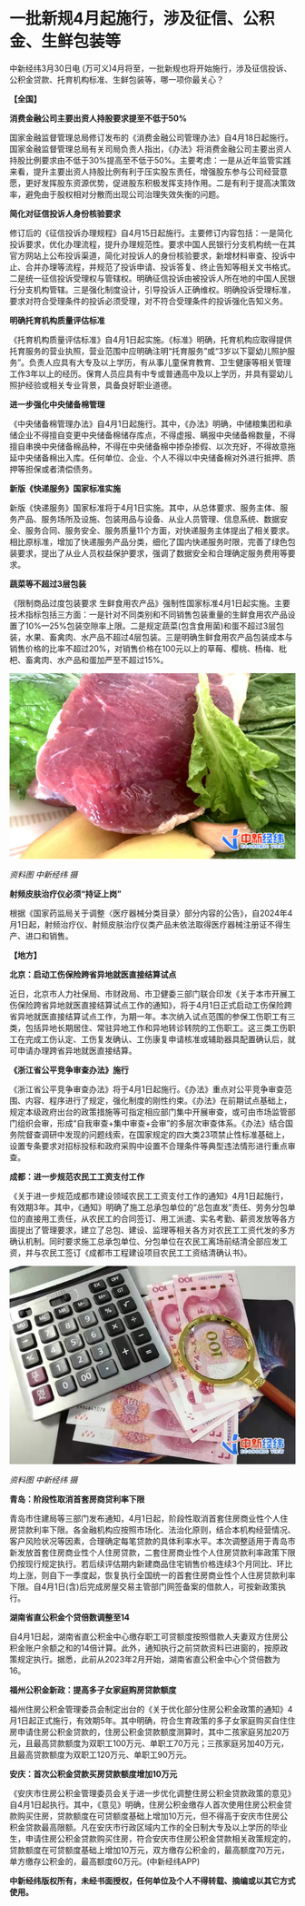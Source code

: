 # 一批新规4月起施行，涉及征信、公积金、生鲜包装等

中新经纬3月30日电 (万可义)4月将至，一批新规也将开始施行，涉及征信投诉、公积金贷款、托育机构标准、生鲜包装等，哪一项你最关心？

**【全国】**

**消费金融公司主要出资人持股要求提至不低于50%**

国家金融监督管理总局修订发布的《消费金融公司管理办法》自4月18日起施行。国家金融监督管理总局有关司局负责人指出，《办法》将消费金融公司主要出资人持股比例要求由不低于30%提高至不低于50%。主要考虑：一是从近年监管实践来看，提升主要出资人持股比例有利于压实股东责任，增强股东参与公司经营意愿，更好发挥股东资源优势，促进股东积极发挥支持作用。二是有利于提高决策效率，避免由于股权相对分散而出现公司治理失效失衡的问题。

**简化对征信投诉人身份核验要求**

修订后的《征信投诉办理规程》自4月15日起施行。主要修订内容包括：一是简化投诉要求，优化办理流程，提升办理规范性。要求中国人民银行分支机构统一在其官方网站上公布投诉渠道，简化对投诉人的身份核验要求，新增材料审查、投诉中止、合并办理等流程，并规范了投诉申请、投诉答复、终止告知等相关文书格式。二是统一征信投诉受理权与管辖权。明确征信投诉由被投诉人所在地的中国人民银行分支机构管辖。三是强化制度设计，引导投诉人正确维权。明确投诉受理标准，要求对符合受理条件的投诉必须受理，对不符合受理条件的投诉强化告知义务。

**明确托育机构质量评估标准**

《托育机构质量评估标准》自4月1日起实施。《标准》明确，托育机构应取得提供托育服务的营业执照，营业范围中应明确注明“托育服务”或“3岁以下婴幼儿照护服务”。负责人应具有大专及以上学历，有从事儿童保育教育、卫生健康等相关管理工作3年以上的经历。保育人员应具有中专或普通高中及以上学历，并具有婴幼儿照护经验或相关专业背景，具备良好职业道德。

**进一步强化中央储备棉管理**

《中央储备棉管理办法》自4月1日起施行。其中，《办法》明确，中储粮集团和承储企业不得擅自变更中央储备棉储存库点，不得虚报、瞒报中央储备棉数量，不得擅自串换中央储备棉品种，不得在中央储备棉中掺杂掺假、以次充好，不得故意拖延中央储备棉出入库。任何单位、企业、个人不得以中央储备棉对外进行抵押、质押等担保或者清偿债务。

**新版《快递服务》国家标准实施**

新版《快递服务》国家标准将于4月1日实施。其中，从总体要求、服务主体、服务产品、服务场所及设施、包装用品与设备、从业人员管理、信息系统、数据安全、服务合同、服务安全、服务质量11个方面，对快递服务主体提出了相关要求。相比原标准，增加了快递服务产品分类，细化了国内快递服务时限，完善了绿色包装要求，提出了从业人员权益保护要求，强调了数据安全和合理确定服务费用等要求。

**蔬菜等不超过3层包装**

《限制商品过度包装要求
生鲜食用农产品》强制性国家标准4月1日起实施。主要技术指标包括三方面：一是针对不同类别和不同销售包装重量的生鲜食用农产品设置了10%—25%包装空隙率上限。二是规定蔬菜(包含食用菌)和蛋不超过3层包装，水果、畜禽肉、水产品不超过4层包装。三是明确生鲜食用农产品包装成本与销售价格的比率不超过20%，对销售价格在100元以上的草莓、樱桃、杨梅、枇杷、畜禽肉、水产品和蛋加严至不超过15%。

![f44ebb8830161a5fa013c833920d7a25.jpg](https://raw.githubusercontent.com/qqhsx/qqnews_image/main/2024/03/30/一批新规4月起施行，涉及征信、公积金、生鲜包装等/f44ebb8830161a5fa013c833920d7a25.jpg)

 _资料图 中新经纬 摄_

**射频皮肤治疗仪必须“持证上岗”**

根据《国家药监局关于调整〈医疗器械分类目录〉部分内容的公告》，自2024年4月1日起，射频治疗仪、射频皮肤治疗仪类产品未依法取得医疗器械注册证不得生产、进口和销售。

**【地方】**

**北京：启动工伤保险跨省异地就医直接结算试点**

近日，北京市人力社保局、市财政局、市卫健委三部门联合印发《关于本市开展工伤保险跨省异地就医直接结算试点工作的通知》，将于4月1日正式启动工伤保险跨省异地就医直接结算试点工作，为期一年。本次纳入试点范围的参保工伤职工有三类，包括异地长期居住、常驻异地工作和异地转诊转院的工伤职工。这三类工伤职工在完成工伤认定、工伤复发确认、工伤康复申请核准或辅助器具配置确认后，就可申请办理跨省异地就医直接结算。

**《浙江省公平竞争审查办法》施行**

《浙江省公平竞争审查办法》将于4月1日起施行。《办法》重点对公平竞争审查范围、内容、程序进行了规定，强化制度的刚性约束。《办法》在前期试点基础上，规定本级政府出台的政策措施等可指定相应部门集中开展审查，或可由市场监管部门组织会审，形成“自我审查+集中审查+会审”的多层次审查体系。《办法》结合国务院督查调研中发现的问题线索，在国家规定的四大类23项禁止性标准基础上，设置专条要求对招标投标和政府采购中设置不合理条件等典型违法情形进行重点审查。

**成都：进一步规范农民工工资支付工作**

《关于进一步规范成都市建设领域农民工工资支付工作的通知》4月1日起施行，有效期3年。其中，《通知》明确了施工总承包单位的“总包直发”责任、劳务分包单位的直接用工责任，从农民工的合同签订、用工派遣、实名考勤、薪资发放等各方面提出了管理要求，建立了总包、建设、监理等相关各方对农民工工资代发的多方确认机制。同时要求施工总承包单位、分包单位在农民工离场前结清全部应发工资，并与农民工签订《成都市工程建设项目农民工工资结清确认书》。

![4a8d4d14adf050c896439eb47c604bf3.jpg](https://raw.githubusercontent.com/qqhsx/qqnews_image/main/2024/03/30/一批新规4月起施行，涉及征信、公积金、生鲜包装等/4a8d4d14adf050c896439eb47c604bf3.jpg)

 _资料图 中新经纬 摄_

**青岛：阶段性取消首套房商贷利率下限**

青岛市住建局等三部门发布通知，4月1日起，阶段性取消首套住房商业性个人住房贷款利率下限。各金融机构应按照市场化、法治化原则，结合本机构经营情况、客户风险状况等因素，合理确定每笔贷款的具体利率水平。本次调整适用于青岛市新发放首套住房商业性个人住房贷款，二套住房商业性个人住房贷款利率政策下限仍按现行规定执行。若后续评估期内新建商品住宅销售价格连续3个月同比、环比均上涨，则自下一季度起，恢复执行全国统一的首套住房商业性个人住房贷款利率下限。自4月1日(含)后完成房屋交易主管部门网签备案的借款人，可按新政策执行。

**湖南省直公积金个贷倍数调整至14**

自4月1日起，湖南省直公积金中心缴存职工可贷额度按照借款人夫妻双方住房公积金账户余额之和的14倍计算。此外，通知执行之前贷款资料已进窗的，按原政策规定执行。据悉，此前从2023年2月开始，湖南省直公积金中心个贷倍数为16。

**福州公积金新政：提高多子女家庭购房贷款额度**

福州住房公积金管理委员会制定出台的《关于优化部分住房公积金政策的通知》4月1日起正式施行，有效期5年。其中明确，符合生育政策的多子女家庭购买自住住房申请住房公积金贷款的，住房公积金贷款额度测算时，其中二孩家庭另加20万元，且最高贷款额度为双职工100万元、单职工70万元；三孩家庭另加40万元，且最高贷款额度为双职工120万元、单职工90万元。

**安庆：首次公积金贷款买房贷款额度增加10万元**

《安庆市住房公积金管理委员会关于进一步优化调整住房公积金贷款政策的意见》自4月1日起执行。其中，《意见》明确，住房公积金缴存人首次使用住房公积金贷款购买住房，贷款额度在可贷额度基础上增加10万元，但不得高于安庆市住房公积金贷款最高限额。凡在安庆市行政区域内工作的全日制大专及以上学历的毕业生，申请住房公积金贷款购买住房，符合安庆市住房公积金贷款相关政策规定的，贷款额度在可贷额度基础上增加10万元，双方缴存公积金的，最高额度70万元，单方缴存公积金的，最高额度60万元。(中新经纬APP)

**中新经纬版权所有，未经书面授权，任何单位及个人不得转载、摘编或以其它方式使用。**

